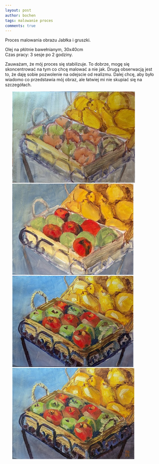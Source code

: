 ```yaml
---
layout: post
author: bochen
tags: malowanie proces
comments: true
---
```

Proces malowania obrazu Jabłka i gruszki.

Olej na płótnie bawełnianym, 30x40cm  
Czas pracy: 3 sesje po 2 godziny.  

Zauważam, że mój proces się stabilizuje. To dobrze, mogę się skoncentrować na tym co chcę malować a nie jak. Drugą obserwacją jest to, że daję sobie pozwolenie na odejscie od realizmu. Dalej chcę, aby było wiadomo co przedstawia mój obraz, ale łatwiej mi nie skupiać się na szczegółach. 

<ul id="media" class="clearfix justified-gallery">
<div
            class="albumList"
            data-sub-html=""
            data-download-url="../assets/images/006_jablka_proces/large_000.jpg"
            data-src="../assets/images/006_jablka_proces/large_000.jpg"
            data-exthumbimage="../assets/images/006_jablka_proces/thumb_000.jpg"
            >
            <a href="../assets/images/006_jablka_proces/large_000.jpg">
            <img src="../assets/images/006_jablka_proces/small_000.jpg" height="300" />
            </a>
            </div>
<div
            class="albumList"
            data-sub-html=""
            data-download-url="../assets/images/006_jablka_proces/large_001.jpg"
            data-src="../assets/images/006_jablka_proces/large_001.jpg"
            data-exthumbimage="../assets/images/006_jablka_proces/thumb_001.jpg"
            >
            <a href="../assets/images/006_jablka_proces/large_001.jpg">
            <img src="../assets/images/006_jablka_proces/small_001.jpg" height="300" />
            </a>
            </div>
<div
            class="albumList"
            data-sub-html=""
            data-download-url="../assets/images/006_jablka_proces/large_002.jpg"
            data-src="../assets/images/006_jablka_proces/large_002.jpg"
            data-exthumbimage="../assets/images/006_jablka_proces/thumb_002.jpg"
            >
            <a href="../assets/images/006_jablka_proces/large_002.jpg">
            <img src="../assets/images/006_jablka_proces/small_002.jpg" height="300" />
            </a>
            </div>
<div
            class="albumList"
            data-sub-html=""
            data-download-url="../assets/images/006_jablka_proces/large_003.jpg"
            data-src="../assets/images/006_jablka_proces/large_003.jpg"
            data-exthumbimage="../assets/images/006_jablka_proces/thumb_003.jpg"
            >
            <a href="../assets/images/006_jablka_proces/large_003.jpg">
            <img src="../assets/images/006_jablka_proces/small_003.jpg" height="300" />
            </a>
            </div>
</ul>